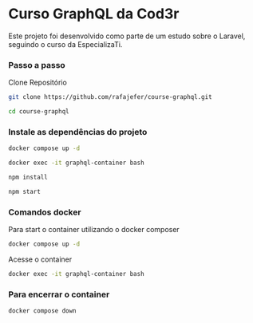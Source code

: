 # Curso GraphQL da Cod3r

Este projeto foi desenvolvido como parte de um estudo sobre o Laravel, seguindo o curso da EspecializaTi.

### Passo a passo

Clone Repositório

```sh
git clone https://github.com/rafajefer/course-graphql.git
```

```sh
cd course-graphql
```

### Instale as dependências do projeto

```sh
docker compose up -d
```

```sh
docker exec -it graphql-container bash
```

```sh
npm install
```

```sh
npm start
```

### Comandos docker

Para start o container utilizando o docker composer

```sh
docker compose up -d
```

Acesse o container

```sh
docker exec -it graphql-container bash
```

### Para encerrar o container

```sh
docker compose down
```